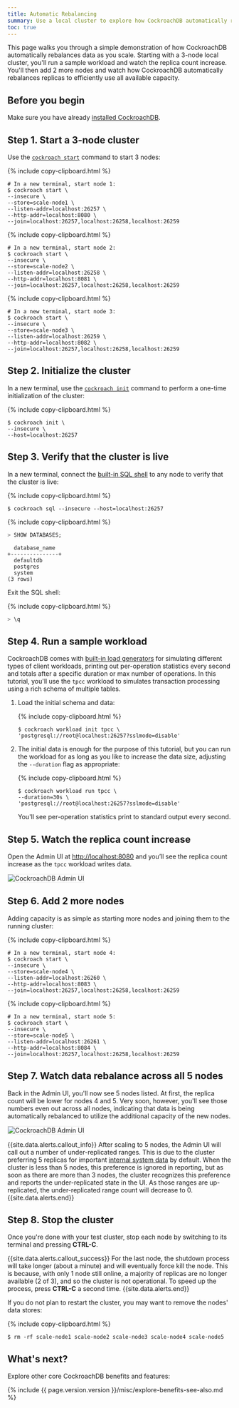 ```yaml
---
title: Automatic Rebalancing
summary: Use a local cluster to explore how CockroachDB automatically rebalances data as you scale.
toc: true
---
```


This page walks you through a simple demonstration of how CockroachDB automatically rebalances data as you scale. Starting with a 3-node local cluster, you'll run a sample workload and watch the replica count increase. You'll then add 2 more nodes and watch how CockroachDB automatically rebalances replicas to efficiently use all available capacity.

## Before you begin

Make sure you have already [installed CockroachDB](install-cockroachdb.html).

## Step 1. Start a 3-node cluster

Use the [`cockroach start`](start-a-node.html) command to start 3 nodes:

{% include copy-clipboard.html %}
~~~ shell
# In a new terminal, start node 1:
$ cockroach start \
--insecure \
--store=scale-node1 \
--listen-addr=localhost:26257 \
--http-addr=localhost:8080 \
--join=localhost:26257,localhost:26258,localhost:26259
~~~

{% include copy-clipboard.html %}
~~~ shell
# In a new terminal, start node 2:
$ cockroach start \
--insecure \
--store=scale-node2 \
--listen-addr=localhost:26258 \
--http-addr=localhost:8081 \
--join=localhost:26257,localhost:26258,localhost:26259
~~~

{% include copy-clipboard.html %}
~~~ shell
# In a new terminal, start node 3:
$ cockroach start \
--insecure \
--store=scale-node3 \
--listen-addr=localhost:26259 \
--http-addr=localhost:8082 \
--join=localhost:26257,localhost:26258,localhost:26259
~~~

## Step 2. Initialize the cluster

In a new terminal, use the [`cockroach init`](initialize-a-cluster.html) command to perform a one-time initialization of the cluster:

{% include copy-clipboard.html %}
~~~ shell
$ cockroach init \
--insecure \
--host=localhost:26257
~~~

## Step 3. Verify that the cluster is live

In a new terminal, connect the [built-in SQL shell](use-the-built-in-sql-client.html) to any node to verify that the cluster is live:

{% include copy-clipboard.html %}
~~~ shell
$ cockroach sql --insecure --host=localhost:26257
~~~

{% include copy-clipboard.html %}
~~~ sql
> SHOW DATABASES;
~~~

~~~
  database_name
+---------------+
  defaultdb
  postgres
  system
(3 rows)
~~~

Exit the SQL shell:

{% include copy-clipboard.html %}
~~~ sql
> \q
~~~

## Step 4. Run a sample workload

CockroachDB comes with [built-in load generators](cockroach-workload.html) for simulating different types of client workloads, printing out per-operation statistics every second and totals after a specific duration or max number of operations. In this tutorial, you'll use the `tpcc` workload to simulates transaction processing using a rich schema of multiple tables.

1. Load the initial schema and data:

    {% include copy-clipboard.html %}
    ~~~ shell
    $ cockroach workload init tpcc \
    'postgresql://root@localhost:26257?sslmode=disable'
    ~~~

2. The initial data is enough for the purpose of this tutorial, but you can run the workload for as long as you like to increase the data size, adjusting the `--duration` flag as appropriate:

    {% include copy-clipboard.html %}
    ~~~ shell
    $ cockroach workload run tpcc \
    --duration=30s \
    'postgresql://root@localhost:26257?sslmode=disable'
    ~~~

    You'll see per-operation statistics print to standard output every second.

## Step 5. Watch the replica count increase

Open the Admin UI at <a href="http://localhost:8080" data-proofer-ignore>http://localhost:8080</a> and you’ll see the replica count increase as the `tpcc` workload writes data.

<img src="{{ 'images/v2.1/scalability1.png' | relative_url }}" alt="CockroachDB Admin UI" style="border:1px solid #eee;max-width:100%" />

## Step 6. Add 2 more nodes

Adding capacity is as simple as starting more nodes and joining them to the running cluster:

{% include copy-clipboard.html %}
~~~ shell
# In a new terminal, start node 4:
$ cockroach start \
--insecure \
--store=scale-node4 \
--listen-addr=localhost:26260 \
--http-addr=localhost:8083 \
--join=localhost:26257,localhost:26258,localhost:26259
~~~

{% include copy-clipboard.html %}
~~~ shell
# In a new terminal, start node 5:
$ cockroach start \
--insecure \
--store=scale-node5 \
--listen-addr=localhost:26261 \
--http-addr=localhost:8084 \
--join=localhost:26257,localhost:26258,localhost:26259
~~~

## Step 7. Watch data rebalance across all 5 nodes

Back in the Admin UI, you'll now see 5 nodes listed. At first, the replica count will be lower for nodes 4 and 5. Very soon, however, you'll see those numbers even out across all nodes, indicating that data is being automatically rebalanced to utilize the additional capacity of the new nodes.

<img src="{{ 'images/v2.1/scalability2.png' | relative_url }}" alt="CockroachDB Admin UI" style="border:1px solid #eee;max-width:100%" />

{{site.data.alerts.callout_info}}
After scaling to 5 nodes, the Admin UI will call out a number of under-replicated ranges. This is due to the cluster preferring 5 replicas for important [internal system data](configure-replication-zones.html#for-system-data) by default. When the cluster is less than 5 nodes, this preference is ignored in reporting, but as soon as there are more than 3 nodes, the cluster recognizes this preference and reports the under-replicated state in the UI. As those ranges are up-replicated, the under-replicated range count will decrease to 0.  
{{site.data.alerts.end}}

## Step 8.  Stop the cluster

Once you're done with your test cluster, stop each node by switching to its terminal and pressing **CTRL-C**.

{{site.data.alerts.callout_success}}
For the last node, the shutdown process will take longer (about a minute) and will eventually force kill the node. This is because, with only 1 node still online, a majority of replicas are no longer available (2 of 3), and so the cluster is not operational. To speed up the process, press **CTRL-C** a second time.
{{site.data.alerts.end}}

If you do not plan to restart the cluster, you may want to remove the nodes' data stores:

{% include copy-clipboard.html %}
~~~ shell
$ rm -rf scale-node1 scale-node2 scale-node3 scale-node4 scale-node5
~~~

## What's next?

Explore other core CockroachDB benefits and features:

{% include {{ page.version.version }}/misc/explore-benefits-see-also.md %}

